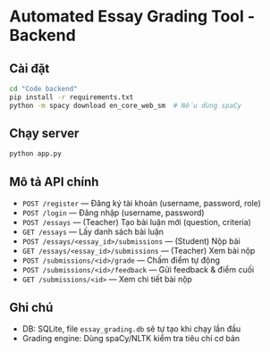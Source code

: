 # Automated Essay Grading Tool - Backend

## Cài đặt

```bash
cd "Code backend"
pip install -r requirements.txt
python -m spacy download en_core_web_sm  # Nếu dùng spaCy
```

## Chạy server

```bash
python app.py
```

## Mô tả API chính

- `POST /register` — Đăng ký tài khoản (username, password, role)
- `POST /login` — Đăng nhập (username, password)
- `POST /essays` — (Teacher) Tạo bài luận mới (question, criteria)
- `GET /essays` — Lấy danh sách bài luận
- `POST /essays/<essay_id>/submissions` — (Student) Nộp bài
- `GET /essays/<essay_id>/submissions` — (Teacher) Xem bài nộp
- `POST /submissions/<id>/grade` — Chấm điểm tự động
- `POST /submissions/<id>/feedback` — Gửi feedback & điểm cuối
- `GET /submissions/<id>` — Xem chi tiết bài nộp

## Ghi chú
- DB: SQLite, file `essay_grading.db` sẽ tự tạo khi chạy lần đầu
- Grading engine: Dùng spaCy/NLTK kiểm tra tiêu chí cơ bản 